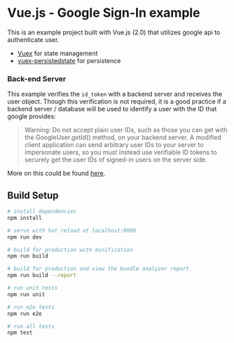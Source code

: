 # Vue.js - Google Sign-In example

This is an example project built with Vue.js (2.0) that utilizes google api to authenticate user.

- [Vuex](https://vuex.vuejs.org/) for state management
- [vuex-persistedstate](https://github.com/robinvdvleuten/vuex-persistedstate) for persistence

### Back-end Server

This example verifies the `id_token` with a backend server and receives the user object. Though this verification is not required, it is a good practice if a backend server / database will be used to identify a user with the ID that google provides:

> Warning: Do not accept plain user IDs, such as those you can get with the GoogleUser.getId() method, on your backend server. A modified client application can send arbitrary user IDs to your server to impersonate users, so you must instead use verifiable ID tokens to securely get the user IDs of signed-in users on the server side.

More on this could be found [here](https://developers.google.com/identity/sign-in/web/backend-auth).

## Build Setup

``` bash
# install dependencies
npm install

# serve with hot reload at localhost:8080
npm run dev

# build for production with minification
npm run build

# build for production and view the bundle analyzer report
npm run build --report

# run unit tests
npm run unit

# run e2e tests
npm run e2e

# run all tests
npm test
```
